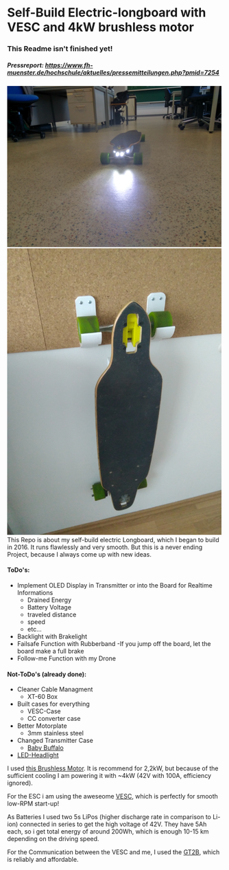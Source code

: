 # Self-Build Electric-longboard with VESC and 4kW brushless motor

### This Readme isn't finished yet!

##### Pressreport: https://www.fh-muenster.de/hochschule/aktuelles/pressemitteilungen.php?pmid=7254

<img src=https://github.com/VinFar/Electric-Longboard/blob/master/Photos/IMG_20170927_134837_HDR.jpg width="500">
<img src=https://github.com/VinFar/Electric-Longboard/blob/master/Photos/IMG_20170807_081234.jpg width="500">
This Repo is about my self-build electric Longboard, which I began to build in 2016. It runs flawlessly and very smooth.
But this is a never ending Project, because I always come up with new ideas.

#### ToDo's:
* Implement OLED Display in Transmitter or into the Board for Realtime Informations
  - Drained Energy
  - Battery Voltage
  - traveled distance
  - speed
  - etc...
* Backlight with Brakelight
* Failsafe Function with Rubberband
  -If you jump off the board, let the board make a full brake
* Follow-me Function with my Drone


#### Not-ToDo's (already done):
* Cleaner Cable Managment
  - XT-60 Box
* Built cases for everything
  - VESC-Case
  - CC converter case
* Better Motorplate
  - 3mm stainless steel
* Changed Transmitter Case
  - [Baby Buffalo](https://www.thingiverse.com/thing:1810252)
* [LED-Headlight](https://github.com/VinFar/Electric-Longboard/tree/master/Inventor%20Files/LED-Headlight)

I used [this Brushless Motor](http://www.hellray.de/shop/#!/eSk8-de-Motor-esk8-6354-200kV-2-2KW-mit-Sensoren/p/65758944/category=15255004).
It is recommend for 2,2kW, but because of the sufficient cooling I am powering it with ~4kW (42V with 100A, efficiency ignored).

For the ESC i am using the aweseome [VESC](http://vedder.se/2015/01/vesc-open-source-esc/), which is perfectly for smooth low-RPM start-up!

As Batteries I used two 5s LiPos (higher discharge rate in comparison to Li-ion) connected in series to get the high voltage of 42V.
They have 5Ah each, so i get total energy of around 200Wh, which is enough 10-15 km depending on the driving speed.

For the Communication between the VESC and me, I used the [GT2B](https://www.google.de/search?q=GT2B&rlz=1C1CHBF_deDE742DE742&oq=GT2B&aqs=chrome..69i57j69i60j69i59j69i60l2j69i59.1148j0j4&sourceid=chrome&ie=UTF-8), which is reliably and affordable.

